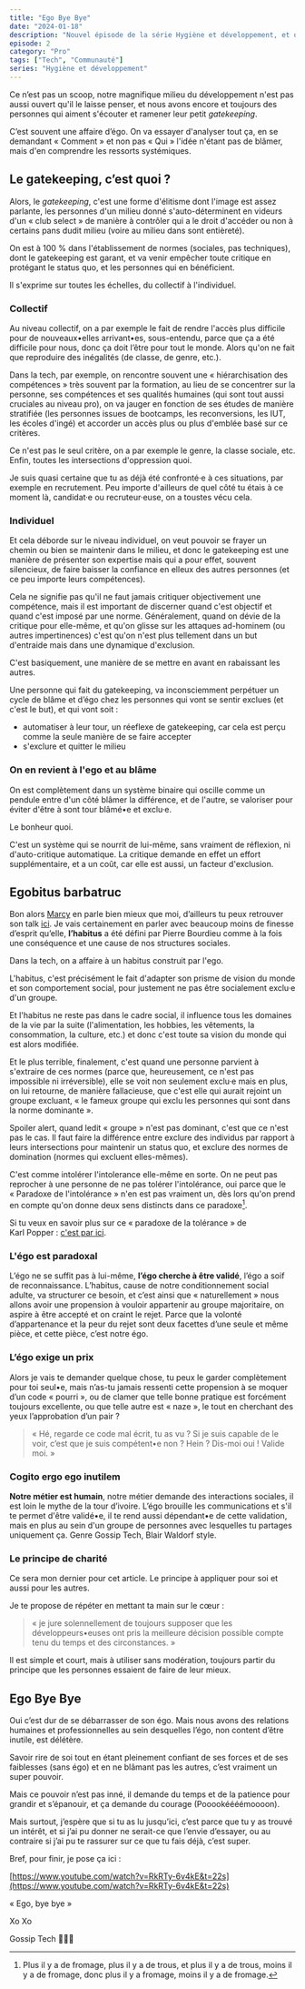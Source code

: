 ```yaml
---
title: "Ego Bye Bye"
date: "2024-01-18"
description: "Nouvel épisode de la série Hygiène et développement, et on aborde le sujet épineux du gatekeeping."
episode: 2
category: "Pro"
tags: ["Tech", "Communauté"]
series: "Hygiène et développement"
---
```


Ce n’est pas un scoop, notre magnifique milieu du développement n'est pas aussi
ouvert qu'il le laisse penser, et nous avons encore et toujours des personnes
qui aiment s'écouter et ramener leur petit _gatekeeping_.

C’est souvent une affaire d’égo. On va essayer d'analyser tout ça, en se
demandant «&nbsp;Comment&nbsp;» et non pas «&nbsp;Qui&nbsp;» l'idée n'étant pas de blâmer, mais d'en
comprendre les ressorts systémiques.

## Le gatekeeping, c’est quoi&nbsp;?

Alors, le _gatekeeping_, c'est une forme d'élitisme dont l'image est assez
parlante, les personnes d'un milieu donné s'auto-déterminent en videurs d'un
«&nbsp;club select&nbsp;» de manière à contrôler qui a le droit d'accéder ou non à
certains pans dudit milieu (voire au milieu dans sont entièreté).

On est à 100&nbsp;% dans l'établissement de normes (sociales, pas techniques), 
dont le gatekeeping est garant, et va venir empêcher toute critique en protégant
le status quo, et les personnes qui en bénéficient.

Il s'exprime sur toutes les échelles, du collectif à l'individuel.

### Collectif

Au niveau collectif, on a par exemple le fait de rendre l'accès plus difficile
pour de nouveaux•elles arrivant•es, sous-entendu, parce que ça a été difficile
pour nous, donc ça doit l’être pour tout le monde. Alors qu'on ne fait que 
reproduire des inégalités (de classe, de genre, etc.).

Dans la tech, par exemple, on rencontre souvent une «&nbsp;hiérarchisation des
compétences&nbsp;» très souvent par la formation, au lieu de se concentrer sur la
personne, ses compétences et ses qualités humaines (qui sont tout aussi cruciales
au niveau pro), on va jauger en fonction de ses études de manière stratifiée
(les personnes issues de bootcamps, les reconversions, les IUT, les écoles
d'ingé) et accorder un accès plus ou plus d'emblée basé sur ce critères.

Ce n'est pas le seul critère, on a par exemple le genre, la classe sociale, etc.
Enfin, toutes les intersections d'oppression quoi.

Je suis quasi certaine que tu as déjà été confronté·e à ces situations, par 
exemple en recrutement. Peu importe d'ailleurs de quel côté tu étais à ce
moment là, candidat·e ou recruteur·euse, on a toustes vécu cela.

### Individuel

Et cela déborde sur le niveau individuel, on veut pouvoir se frayer un chemin ou
bien se maintenir dans le milieu, et donc le gatekeeping est une manière de 
présenter son expertise mais qui a pour effet, souvent silencieux, de faire 
baisser la confiance en elleux des autres personnes (et ce peu importe leurs
compétences).

Cela ne signifie pas qu'il ne faut jamais critiquer objectivement une 
compétence, mais il est important de discerner quand c'est objectif et quand 
c'est imposé par une norme. Généralement, quand on dévie de la critique pour
elle-même, et qu'on glisse sur les attaques ad-hominem (ou autres impertinences)
c'est qu'on n'est plus tellement dans un but d'entraide mais dans une dynamique
d'exclusion.

C'est basiquement, une manière de se mettre en avant en rabaissant les autres.

Une personne qui fait du gatekeeping, va inconsciemment perpétuer un cycle de
blâme et d’égo chez les personnes qui vont se sentir exclues (et c'est le but), 
et qui vont soit&nbsp;:

- automatiser à leur tour, un réeflexe de gatekeeping, car cela est perçu comme
    la seule manière de se faire accepter
- s'exclure et quitter le milieu

### On en revient à l'ego et au blâme

On est complètement dans un système binaire qui oscille comme un pendule entre
d'un côté blâmer la différence, et de l'autre, se valoriser pour éviter d'être
à sont tour blâmé•e et exclu·e.

Le bonheur quoi.

C'est un système qui se nourrit de lui-même, sans vraiment de réflexion, ni
d'auto-critique automatique. La critique demande en effet un effort 
supplémentaire, et a un coût, car elle est aussi, un facteur d'exclusion.

## Egobitus barbatruc

Bon alors [Marcy](https://www.linkedin.com/in/marcy-ericka-charollois-1604/) en parle bien mieux que moi, d’ailleurs tu peux retrouver son talk [ici](https://www.youtube.com/watch?v=6g0quTQqpr8&t=362s). Je vais certainement en parler avec beaucoup moins de finesse d’esprit qu’elle, **l’habitus** a été défini par Pierre Bourdieu comme à la fois une conséquence et une cause de nos structures sociales.

Dans la tech, on a affaire à un habitus construit par l'ego.

L'habitus, c'est précisément le fait d'adapter son prisme de vision du monde et son comportement social, pour justement
ne pas être socialement exclu·e d'un groupe.

Et l'habitus ne reste pas dans le cadre social, il influence tous les domaines de la vie par la suite (l'alimentation,
les hobbies, les vêtements, la consommation, la culture, etc.) et donc c'est toute sa vision du monde qui est alors modifiée.

Et le plus terrible, finalement, c'est quand une personne parvient à s'extraire de ces normes (parce que, heureusement,
ce n'est pas impossible ni irréversible), elle se voit non seulement exclu·e mais en plus, on lui retourne, de manière
fallacieuse, que c'est elle qui aurait rejoint un groupe excluant, «&nbsp;le fameux groupe qui exclu les personnes qui sont
dans la norme dominante&nbsp;».

Spoiler alert, quand ledit «&nbsp;groupe&nbsp;» n'est pas dominant, c'est que ce n'est pas le cas. Il faut faire la différence 
entre exclure des individus par rapport à leurs intersections pour maintenir un status quo, et exclure des normes de 
domination (normes qui excluent elles-mêmes).

C'est comme intolérer l'intolerance elle-même en sorte. On ne peut pas reprocher à une personne de ne pas tolérer
l'intolérance, oui parce que le «&nbsp;Paradoxe de l'intolérance&nbsp;» n'en est pas vraiment un, dès lors qu'on prend en compte
qu'on donne deux sens distincts dans ce paradoxe[^1].

Si tu veux en savoir plus sur ce «&nbsp;paradoxe de la tolérance&nbsp;» 
de Karl&nbsp;Popper&nbsp;: [c'est par ici](https://fr.wikipedia.org/wiki/Paradoxe_de_la_tol%C3%A9rance).

[^1]: Plus il y a de fromage, plus il y a de trous, et plus il y a de trous, moins il y a de fromage, donc plus il y a
fromage, moins il y a de fromage.

### L'égo est paradoxal

L’égo ne se suffit pas à lui-même, **l’égo cherche à être validé**, l’égo a soif de reconnaissance. L’habitus, cause de
notre conditionnement social adulte, va structurer ce besoin, et c’est ainsi que «&nbsp;naturellement&nbsp;» nous allons avoir une
propension à vouloir appartenir au groupe majoritaire, on aspire à être accepté et on craint le rejet. Parce que la
volonté d’appartenance et la peur du rejet sont deux facettes d’une seule et même pièce, et cette pièce, c’est notre
égo.

### L’égo exige un prix

Alors je vais te demander quelque chose, tu peux le garder complètement pour toi seul•e, mais n’as-tu jamais ressenti 
cette propension à se moquer d’un code «&nbsp;pourri&nbsp;», ou de clamer que telle bonne pratique est forcément toujours 
excellente, ou que telle autre est «&nbsp;naze&nbsp;», le tout en cherchant des yeux l’approbation d’un pair ?

> «&nbsp;Hé, regarde ce code mal écrit, tu as vu ? Si je suis capable de le voir, c’est que je suis compétent•e non ? Hein ? Dis-moi oui ! Valide moi.&nbsp;»
> 

### Cogito ergo ego inutilem

**Notre métier est humain**, notre métier demande des interactions sociales, il est loin le mythe de la tour d’ivoire. 
L’égo brouille les communications et s'il te permet d'être validé•e, il te rend aussi dépendant•e de cette validation,
mais en plus au sein d'un groupe de personnes avec lesquelles tu partages uniquement ça. Genre Gossip Tech, Blair
Waldorf style.

### Le principe de charité

Ce sera mon dernier pour cet article. Le principe à appliquer pour soi et aussi pour les autres.

Je te propose de répéter en mettant ta main sur le cœur&nbsp;:

> «&nbsp;je jure solennellement de toujours supposer que les développeurs•euses ont pris la meilleure décision possible compte tenu du temps et des circonstances.&nbsp;»
> 

Il est simple et court, mais à utiliser sans modération, toujours partir du principe que les personnes essaient de faire de leur mieux.

## Ego Bye Bye

Oui c’est dur de se débarrasser de son égo. Mais nous avons des relations humaines et professionnelles au sein desquelles l’égo, non content d’être inutile, est délétère.

Savoir rire de soi tout en étant pleinement confiant de ses forces et de ses faiblesses (sans égo) et en ne blâmant pas les autres, c’est vraiment un super pouvoir.

Mais ce pouvoir n’est pas inné, il demande du temps et de la patience pour grandir et s’épanouir, et ça demande du courage (Pooookéééémoooon).

Mais surtout, j’espère que si tu as lu jusqu’ici, c’est parce que tu y as trouvé un intérêt, et si j’ai pu donner ne serait-ce que l’envie d’essayer, ou au contraire si j’ai pu te rassurer sur ce que tu fais déjà, c’est super.

Bref, pour finir, je pose ça ici&nbsp;:

[https://www.youtube.com/watch?v=RkRTy-6v4kE&t=22s](https://www.youtube.com/watch?v=RkRTy-6v4kE&t=22s)

«&nbsp;Ego, bye bye&nbsp;»

Xo Xo

Gossip&nbsp;Tech 💅💅💅
